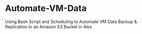 # Automate-VM-Data
Using Bash Script and Scheduling to Automate VM Data Backup &amp; Replication to an Amazon S3 Bucket in Aws
